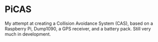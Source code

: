 # PiCAS
My attempt at creating a Collision Avoidance System (CAS), based on a Raspberry Pi, Dump1090, a GPS receiver, and a battery pack. Still very much in development.
